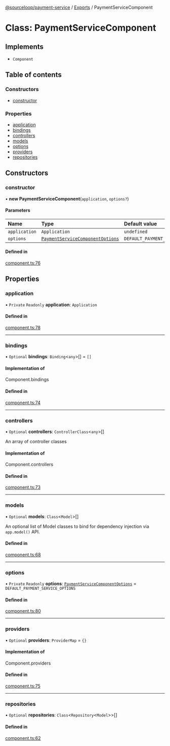 [@sourceloop/payment-service](../README.md) / [Exports](../modules.md) / PaymentServiceComponent

# Class: PaymentServiceComponent

## Implements

- `Component`

## Table of contents

### Constructors

- [constructor](PaymentServiceComponent.md#constructor)

### Properties

- [application](PaymentServiceComponent.md#application)
- [bindings](PaymentServiceComponent.md#bindings)
- [controllers](PaymentServiceComponent.md#controllers)
- [models](PaymentServiceComponent.md#models)
- [options](PaymentServiceComponent.md#options)
- [providers](PaymentServiceComponent.md#providers)
- [repositories](PaymentServiceComponent.md#repositories)

## Constructors

### constructor

• **new PaymentServiceComponent**(`application`, `options?`)

#### Parameters

| Name | Type | Default value |
| :------ | :------ | :------ |
| `application` | `Application` | `undefined` |
| `options` | [`PaymentServiceComponentOptions`](../interfaces/PaymentServiceComponentOptions.md) | `DEFAULT_PAYMENT_SERVICE_OPTIONS` |

#### Defined in

[component.ts:76](https://github.com/sourcefuse/loopback4-microservice-catalog/blob/b93c60ac7/services/payment-service/src/component.ts#L76)

## Properties

### application

• `Private` `Readonly` **application**: `Application`

#### Defined in

[component.ts:78](https://github.com/sourcefuse/loopback4-microservice-catalog/blob/b93c60ac7/services/payment-service/src/component.ts#L78)

___

### bindings

• `Optional` **bindings**: `Binding`<`any`\>[] = `[]`

#### Implementation of

Component.bindings

#### Defined in

[component.ts:74](https://github.com/sourcefuse/loopback4-microservice-catalog/blob/b93c60ac7/services/payment-service/src/component.ts#L74)

___

### controllers

• `Optional` **controllers**: `ControllerClass`<`any`\>[]

An array of controller classes

#### Implementation of

Component.controllers

#### Defined in

[component.ts:73](https://github.com/sourcefuse/loopback4-microservice-catalog/blob/b93c60ac7/services/payment-service/src/component.ts#L73)

___

### models

• `Optional` **models**: `Class`<`Model`\>[]

An optional list of Model classes to bind for dependency injection
via `app.model()` API.

#### Defined in

[component.ts:68](https://github.com/sourcefuse/loopback4-microservice-catalog/blob/b93c60ac7/services/payment-service/src/component.ts#L68)

___

### options

• `Private` `Readonly` **options**: [`PaymentServiceComponentOptions`](../interfaces/PaymentServiceComponentOptions.md) = `DEFAULT_PAYMENT_SERVICE_OPTIONS`

#### Defined in

[component.ts:80](https://github.com/sourcefuse/loopback4-microservice-catalog/blob/b93c60ac7/services/payment-service/src/component.ts#L80)

___

### providers

• `Optional` **providers**: `ProviderMap` = `{}`

#### Implementation of

Component.providers

#### Defined in

[component.ts:75](https://github.com/sourcefuse/loopback4-microservice-catalog/blob/b93c60ac7/services/payment-service/src/component.ts#L75)

___

### repositories

• `Optional` **repositories**: `Class`<`Repository`<`Model`\>\>[]

#### Defined in

[component.ts:62](https://github.com/sourcefuse/loopback4-microservice-catalog/blob/b93c60ac7/services/payment-service/src/component.ts#L62)
